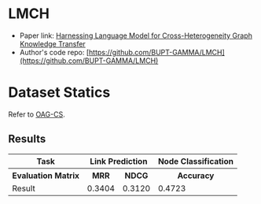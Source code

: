 # LMCH

- Paper link: [Harnessing Language Model for Cross-Heterogeneity Graph Knowledge Transfer](https://github.com/BUPT-GAMMA/LMCH)
- Author's code repo: [https://github.com/BUPT-GAMMA/LMCH](https://github.com/BUPT-GAMMA/LMCH)

# Dataset Statics

Refer to [OAG-CS](https://ggl.readthedocs.io/en/latest/api/ggl.datasets.html#ggl.datasets.OAG-CS).

Results
-------

<table>
  <tr>
    <th>Task</th>
    <th colspan="2">Link Prediction</th>
    <th>Node Classification</th>
  </tr>
  <tr>
    <th>Evaluation Matrix</th>
    <th>MRR</th>
    <th>NDCG</th>
    <th>Accuracy</th>
  </tr>
  <tr>
    <td>Result</td>
    <td>0.3404</td>
    <td>0.3120</td>
    <td>0.4723</td>
  </tr>
</table>
